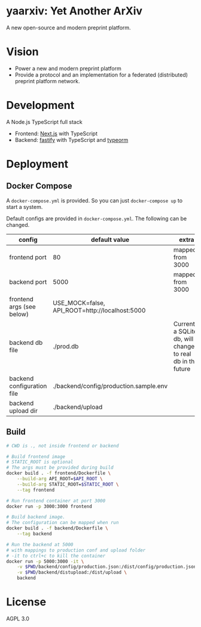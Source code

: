# yaarxiv: Yet Another ArXiv

A new open-source and modern preprint platform.

# Vision

- Power a new and modern preprint platform
- Provide a protocol and an implementation for a federated (distributed) preprint platform network.

# Development

A Node.js TypeScript full stack

- Frontend: [Next.js](https://nextjs.org/) with TypeScript
- Backend: [fastify](https://www.fastify.io/) with TypeScript and [typeorm](https://typeorm.io)

# Deployment

## Docker Compose

A `docker-compose.yml` is provided. So you can just `docker-compose up` to start a system.

Default configs are provided in `docker-compose.yml`. The following can be changed.

| config                     | default value                                  | extra                                                       |
| -------------------------- | ---------------------------------------------- | ----------------------------------------------------------- |
| frontend port              | 80                                             | mapped from 3000                                            |
| backend port               | 5000                                           | mapped from 3000                                            |
| frontend args (see below)  | USE_MOCK=false, API_ROOT=http://localhost:5000 |                                                             |
| backend db file            | ./prod.db                                      | Currently a SQLite db, will change to real db in the future |
| backend configuration file | ./backend/config/production.sample.env         |                                                             |
| backend upload dir         | ./backend/upload                               |                                                             |

## Build

```bash
# CWD is ., not inside frontend or backend

# Build frontend image 
# STATIC_ROOT is optional
# The args must be provided during build
docker build . -f frontend/Dockerfile \
    --build-arg API_ROOT=$API_ROOT \
    --build-arg STATIC_ROOT=$STATIC_ROOT \
    --tag frontend

# Run frontend container at port 3000
docker run -p 3000:3000 frontend

# Build backend image. 
# The configuration can be mapped when run
docker build . -f backend/Dockerfile \
    --tag backend

# Run the backend at 5000
# with mappings to production conf and upload folder
# -it to ctrl+c to kill the container
docker run -p 5000:3000 -it \
    -v $PWD/backend/config/production.json:/dist/config/production.json \
    -v $PWD/backend/distupload:/dist/upload \
    backend

```

# License

AGPL 3.0

